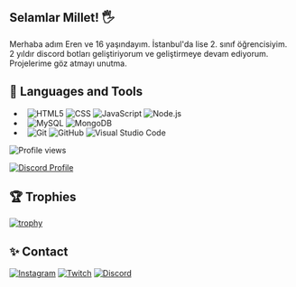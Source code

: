 ## Selamlar Millet! 🖐

Merhaba adım Eren ve 16 yaşındayım. İstanbul'da lise 2. sınıf öğrencisiyim. 2 yıldır discord botları geliştiriyorum ve geliştirmeye devam ediyorum. Projelerime göz atmayı unutma.

## 🔧 Languages and Tools
- &nbsp;
![HTML5](https://img.shields.io/badge/-HTML5-141414?style=flat&logo=HTML5)
![CSS](https://img.shields.io/badge/-CSS-141414?style=flat&logo=CSS3&logoColor=1572B6)
![JavaScript](https://img.shields.io/badge/-JavaScript-141414?style=flat&logo=javascript)
![Node.js](https://img.shields.io/badge/-Node.js-141414?style=flat&logo=node.js)
- &nbsp;
![MySQL](https://img.shields.io/badge/-MySQL-141414?style=flat&logo=mysql)
![MongoDB](https://img.shields.io/badge/-MongoDB-141414?style=flat&logo=mongodb)
- &nbsp;
![Git](https://img.shields.io/badge/-Git-141414?style=flat&logo=git)
![GitHub](https://img.shields.io/badge/-GitHub-141414?style=flat&logo=github)
![Visual Studio Code](https://img.shields.io/badge/-Visual%20Studio%20Code-141414?style=flat&logo=visual-studio-code&logoColor=007ACC)

![Profile views](https://gpvc.arturio.dev/ErenBaygun)  

[![Discord Profile](https://lanyard-profile-readme.vercel.app/api/513752527989374976?theme=dark&bg=272727&idleMessage=%22%C5%9Eu%20anda%20bir%20%C5%9Fey%20yapm%C4%B1yorum.%22)](https://discord.com/users/513752527989374976)

## 🏆 Trophies
[![trophy](https://github-profile-trophy.vercel.app/?username=ErenBaygun&theme=dracula&column=7)](https://github.com/ryo-ma/github-profile-trophy)

## ✨ Contact
[![Instagram](https://img.shields.io/badge/INSTAGRAM%20-DC3175.svg?&style=for-the-badge&logo=instagram&logoColor=white)](https://www.instagram.com/eren.byg/)
[![Twitch](https://img.shields.io/badge/Twitch-9146FF?style=for-the-badge&logo=twitch&logoColor=white)](https://www.twitch.tv/erenbygn)
[![Discord](https://img.shields.io/badge/Discord-5865F2?style=for-the-badge&logo=discord&logoColor=white)](https://discord.com/users/513752527989374976)
